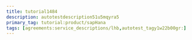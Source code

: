 ```yaml
---
title: tutorial1484
description: autotestdescription51u5mqyra5
primary_tag: tutorial:product/sapHana
tags: [agreements:service_descriptions/lhb,autotest_tagy1w22b00gr:]
---
```

